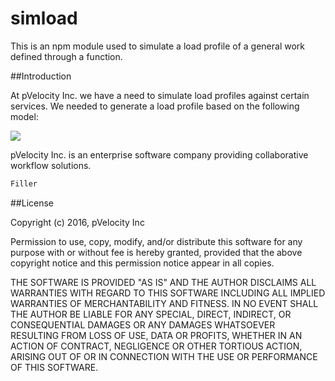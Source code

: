 # simload

This is an npm module used to simulate a load profile of a general work defined through a function.

##Introduction

At pVelocity Inc. we have a need to simulate load profiles against certain services. We needed to generate a load profile based on the following model:

<img src="figure/simload.svg.xml.svg"/>

pVelocity Inc. is an enterprise software company providing collaborative workflow solutions.

```js
Filler
```

##License

Copyright (c) 2016, pVelocity Inc

Permission to use, copy, modify, and/or distribute this software for any
purpose with or without fee is hereby granted, provided that the above
copyright notice and this permission notice appear in all copies.

THE SOFTWARE IS PROVIDED "AS IS" AND THE AUTHOR DISCLAIMS ALL WARRANTIES
WITH REGARD TO THIS SOFTWARE INCLUDING ALL IMPLIED WARRANTIES OF
MERCHANTABILITY AND FITNESS. IN NO EVENT SHALL THE AUTHOR BE LIABLE FOR
ANY SPECIAL, DIRECT, INDIRECT, OR CONSEQUENTIAL DAMAGES OR ANY DAMAGES
WHATSOEVER RESULTING FROM LOSS OF USE, DATA OR PROFITS, WHETHER IN AN
ACTION OF CONTRACT, NEGLIGENCE OR OTHER TORTIOUS ACTION, ARISING OUT OF
OR IN CONNECTION WITH THE USE OR PERFORMANCE OF THIS SOFTWARE.